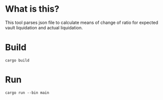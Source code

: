 # What is this?

This tool parses json file to calculate means of change of ratio for expected vault liquidation and actual liquidation.



# Build

```
cargo build
```

# Run

```
cargo run --bin main
```
